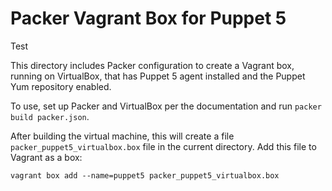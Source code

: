 # Packer Vagrant Box for Puppet 5

Test

This directory includes Packer configuration to create
a Vagrant box, running on VirtualBox, that has Puppet 5
agent installed and the Puppet Yum repository enabled.

To use, set up Packer and VirtualBox per the documentation
and run `packer build packer.json`.

After building the virtual machine, this will create a
file `packer_puppet5_virtualbox.box` file in the current
directory. Add this file to Vagrant as a box:

```shell
vagrant box add --name=puppet5 packer_puppet5_virtualbox.box
```

